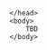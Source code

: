 <html>
    <head>
        <title>comp3121</title>
        <script type="text/javascript">
            var queryString = window.location.search.slice(1);
            if (queryString) {
                qString = queryString.split("q=")[1].split("&")[0];
                alert(qString);
            }
        </script>


    </head>
    <body>
        TBD
    </body>
</html>
